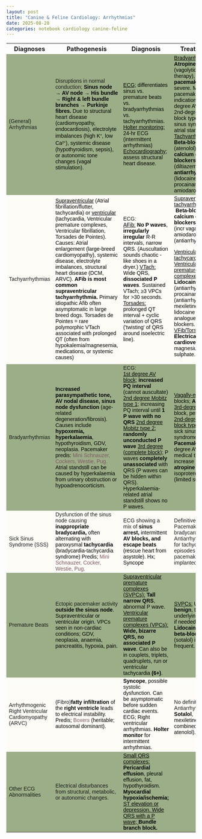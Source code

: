 ```yaml
---
layout: post
title: "Canine & Feline Cardiology: Arrhythmias"
date: 2025-08-28
categories: notebook cardiology canine-feline
---
```


<div class="prose max-w-none"><table border="0" cellpadding="0" cellspacing="0" style="border-collapse:
 collapse;table-layout:fixed">
<col style=""/>
<col span="3" style=""/>
<col style=""/>
<tr height="27" style="height:20.0pt">
<th>Diagnoses</th>
<th>Pathogenesis</th>
<th>Diagnosis</th>
<th>Treatment</th>
<th>Prognosis</th>
</tr>
<tr height="213" style="height:160.0pt">
<td align="left" class="xl65" style="background:#9BAE87; font-size:14px; font-family:'Aptos Narrow', sans-serif">(General) Arrhythmias</td>
<td align="left" class="xl65" style="background:#9BAE87; font-size:14px; font-family:'Aptos Narrow', sans-serif">Disruptions in normal
  conduction; <span style="color:#000000; font-size:14px; font-weight:bold; text-decoration:none;">Sinus node → AV node → His bundle → Right
  &amp; left bundle branches → Purkinje fibres.</span><span style="color:#000000; font-size:14px; font-weight:400; text-decoration:none;">
    Due to structural heart disease (cardiomyopathy, endocardiosis),
  electrolyte imbalances (high K⁺, low Ca²⁺), systemic disease (hypothyroidism,
  sepsis), or autonomic tone changes (vagal stimulation).</span></td>
<td align="left" class="xl65" style="background:#9BAE87; font-size:14px; font-family:'Aptos Narrow', sans-serif"><span style="color:#000000; font-size:14px; font-weight:400; text-decoration:underline;">ECG;</span><span style="color:#000000; font-size:14px; font-weight:400; text-decoration:none;"> differentiates sinus vs. premature beats vs. bradyarrhythmias
  vs. tachyarrhythmias.
</span><span style="color:#000000; font-size:14px; font-weight:400; text-decoration:underline;">Holter monitoring;</span><span style="color:#000000; font-size:14px; font-weight:400; text-decoration:none;">
  24-hr ECG (intermittent arrhythmias)</span><span style="color:#000000; font-size:14px; font-weight:bold; text-decoration:none;">
</span><span style="color:#000000; font-size:14px; font-weight:400; text-decoration:underline;">Echocardiography;</span><span style="color:#000000; font-size:14px; font-weight:400; text-decoration:none;">
  assess structural heart disease.</span></td>
<td align="left" class="xl65" style="background:#9BAE87; font-size:14px; font-family:'Aptos Narrow', sans-serif"><span style="color:#000000; font-size:14px; font-weight:400; text-decoration:underline;">Bradyarrhythmias</span><span style="color:#000000; font-size:14px; font-weight:400; text-decoration:none;">: </span><span style="color:#000000; font-size:14px; font-weight:bold; text-decoration:none;">Atropine</span><span style="color:#000000; font-size:14px; font-weight:400; text-decoration:none;">
  (vagolytic therapy), </span><span style="color:#000000; font-size:14px; font-weight:bold; text-decoration:none;">pacemaker</span><span style="color:#000000; font-size:14px; font-weight:400; text-decoration:none;"> if severe.
    Main pacemaker indications: 3rd-degree AV block, 2nd-degree AV block type
  II, sick sinus syndrome, atrial standstill.
</span><span style="color:#000000; font-size:14px; font-weight:400; text-decoration:underline;">Tachyarrhythmias</span><span style="color:#000000; font-size:14px; font-weight:400; text-decoration:none;">: </span><span style="color:#000000; font-size:14px; font-weight:bold; text-decoration:none;">Beta-blockers</span><span style="color:#000000; font-size:14px; font-weight:400; text-decoration:none;"> (atenolol), </span><span style="color:#000000; font-size:14px; font-weight:bold; text-decoration:none;">calcium channel blockers</span><span style="color:#000000; font-size:14px; font-weight:400; text-decoration:none;">
  (diltiazem), </span><span style="color:#000000; font-size:14px; font-weight:bold; text-decoration:none;">antiarrhythmics</span><span style="color:#000000; font-size:14px; font-weight:400; text-decoration:none;"> (lidocaine, procainamide, amiodarone).</span></td>
<td align="left" class="xl65" style="background:#9BAE87; font-size:14px; font-family:'Aptos Narrow', sans-serif">Variable. Some benign
  (respiratory sinus arrhythmia), others indicate severe underlying disease
  (3rd-degree AV block, ventricular fibrillation).</td>
</tr>
<tr height="320" style="height:240.0pt">
<td align="left" class="xl67" style="background:#FDFCF7; font-size:14px; font-family:'Aptos Narrow', sans-serif">Tachyarrhythmias</td>
<td align="left" class="xl67" style="background:#FDFCF7; font-size:14px; font-family:'Aptos Narrow', sans-serif"><span style="color:#000000; font-size:14px; font-weight:400; text-decoration:underline;">Supraventricular</span><span style="color:#000000; font-size:14px; font-weight:400; text-decoration:none;"> (Atrial fibrillation/flutter, tachycardia) or </span><span style="color:#000000; font-size:14px; font-weight:400; text-decoration:underline;">ventricular</span><span style="color:#000000; font-size:14px; font-weight:400; text-decoration:none;"> (tachycardia,
  Ventricular premature complexes, Ventricular fibrillation, Torsades de
  Pointes).
    Causes: Atrial enlargement (large-breed cardiomyopathy), systemic disease,
  electrolyte imbalances, structural heart disease (DCM, ARVC).
</span><span style="color:#000000; font-size:14px; font-weight:bold; text-decoration:none;">AFib is most common supraventricular
  tachyarrhythmia. </span><span style="color:#000000; font-size:14px; font-weight:400; text-decoration:none;">Primary idiopathic Afib often
  asymptomatic in large breed dogs.
    Torsades de Pointes = rare polymorphic VTach associated with prolonged QT
  (often from hypokalemia/magnesemia, medications, or systemic causes)</span></td>
<td align="left" class="xl67" style="background:#FDFCF7; font-size:14px; font-family:'Aptos Narrow', sans-serif">ECG:<br/>
<span style="color:#000000; font-size:14px; font-weight:400; text-decoration:underline;">AFib:</span><span style="color:#000000; font-size:14px; font-weight:400; text-decoration:none;"> </span><span style="color:#000000; font-size:14px; font-weight:bold; text-decoration:none;">No P waves</span><span style="color:#000000; font-size:14px; font-weight:400; text-decoration:none;">, </span><span style="color:#000000; font-size:14px; font-weight:bold; text-decoration:none;">irregularly irregular</span><span style="color:#000000; font-size:14px; font-weight:400; text-decoration:none;"> R-R intervals,
  narrow QRS. (Auscultation sounds chaotic - like shoes in a dryer.)
</span><span style="color:#000000; font-size:14px; font-weight:400; text-decoration:underline;">VTach:</span><span style="color:#000000; font-size:14px; font-weight:400; text-decoration:none;"> Wide QRS, </span><span style="color:#000000; font-size:14px; font-weight:bold; text-decoration:none;">dissociated P waves</span><span style="color:#000000; font-size:14px; font-weight:400; text-decoration:none;">. Sustained
  VTach; ≥3 VPCs for &gt;30 seconds.
</span><span style="color:#000000; font-size:14px; font-weight:400; text-decoration:underline;">Torsades:</span><span style="color:#000000; font-size:14px; font-weight:400; text-decoration:none;"> prolonged
  QT interval + cyclic variation of QRS ('twisting' of QRS around isoelectric
  line).</span></td>
<td align="left" class="xl67" style="background:#FDFCF7; font-size:14px; font-family:'Aptos Narrow', sans-serif"><span style="color:#000000; font-size:14px; font-weight:400; text-decoration:underline;">Supraventricular
  tachyarrhythmias</span><span style="color:#000000; font-size:14px; font-weight:400; text-decoration:none;">: </span><span style="color:#000000; font-size:14px; font-weight:bold; text-decoration:none;"> Beta-blockers, calcium channel blockers</span><span style="color:#000000; font-size:14px; font-weight:400; text-decoration:none;">, digoxin (incr vagal tone), amiodarone (antiarrhythmic).
  
</span><span style="color:#000000; font-size:14px; font-weight:400; text-decoration:underline;">Ventricular tachycardia and Ventricular
  premature complexes:</span><span style="color:#000000; font-size:14px; font-weight:400; text-decoration:none;"> </span><span style="color:#000000; font-size:14px; font-weight:bold; text-decoration:none;">Lidocaine</span><span style="color:#000000; font-size:14px; font-weight:400; text-decoration:none;"> (antiarrhythmic), procainamide (antiarrhythmic), mexiletine
  (oral lidocaine analogue), beta-blockers.
</span><span style="color:#000000; font-size:14px; font-weight:400; text-decoration:underline;">VFib/Torsades:</span><span style="color:#000000; font-size:14px; font-weight:400; text-decoration:none;"> </span><span style="color:#000000; font-size:14px; font-weight:bold; text-decoration:none;">Electrical cardioversion</span><span style="color:#000000; font-size:14px; font-weight:400; text-decoration:none;">, IV
  magnesium sulphate.</span></td>
<td align="left" class="xl67" style="background:#FDFCF7; font-size:14px; font-family:'Aptos Narrow', sans-serif"><span style="color:#000000; font-size:14px; font-weight:400; text-decoration:underline;">AFib:</span><span style="color:#000000; font-size:14px; font-weight:400; text-decoration:none;"> Manageable but usually </span><span style="color:#000000; font-size:14px; font-weight:bold; text-decoration:none;">secondary to
  heart disease.</span><span style="color:#000000; font-size:14px; font-weight:400; text-decoration:none;">
</span><span style="color:#000000; font-size:14px; font-weight:400; text-decoration:underline;">VFib:</span><span style="color:#000000; font-size:14px; font-weight:400; text-decoration:none;"> </span><span style="color:#000000; font-size:14px; font-weight:bold; text-decoration:none;">Fatal</span><span style="color:#000000; font-size:14px; font-weight:400; text-decoration:none;"> if untreated.
</span><span style="color:#000000; font-size:14px; font-weight:400; text-decoration:underline;">Torsades</span><span style="color:#000000; font-size:14px; font-weight:400; text-decoration:none;">: Treatable
  if underlying cause (e.g. hypokalaemia) is corrected</span></td>
</tr>
<tr height="267" style="height:200.0pt">
<td align="left" class="xl65" style="background:#9BAE87; font-size:14px; font-family:'Aptos Narrow', sans-serif">Bradyarrhythmias</td>
<td align="left" class="xl65" style="background:#9BAE87; font-size:14px; font-family:'Aptos Narrow', sans-serif"><span style="color:#000000; font-size:14px; font-weight:bold; text-decoration:none;">Increased
  parasympathetic tone, AV nodal disease, sinus node dysfunction</span><span style="color:#000000; font-size:14px; font-weight:400; text-decoration:none;"> (age-related degeneration/fibrosis).
    Causes include </span><span style="color:#000000; font-size:14px; font-weight:bold; text-decoration:none;">hypoxemia, hyperkalaemia</span><span style="color:#000000; font-size:14px; font-weight:400; text-decoration:none;">, hypothyroidism, GDV, neoplasia.
    Pacemaker predis: </span><span style="color:#805463; font-size:14px; font-weight:400; text-decoration:none;">Mini Schnauzer, Cockers,
  Westie, Pug.
</span><span style="color:#000000; font-size:14px; font-weight:400; text-decoration:none;">Atrial standstill can be caused by hyperkalaemia
  from urinary obstruction or hypoadrenocorticism.</span></td>
<td align="left" class="xl65" style="background:#9BAE87; font-size:14px; font-family:'Aptos Narrow', sans-serif">ECG:<br/>
<span style="color:#000000; font-size:14px; font-weight:400; text-decoration:underline;">1st degree AV block;</span><span style="color:#000000; font-size:14px; font-weight:400; text-decoration:none;"> </span><span style="color:#000000; font-size:14px; font-weight:bold; text-decoration:none;">increased PQ interval</span><span style="color:#000000; font-size:14px; font-weight:400; text-decoration:none;"> (cannot
  auscultate) 
</span><span style="color:#000000; font-size:14px; font-weight:400; text-decoration:underline;">2nd degree Mobitz type 1;</span><span style="color:#000000; font-size:14px; font-weight:400; text-decoration:none;"> increasing PQ interval until </span><span style="color:#000000; font-size:14px; font-weight:bold; text-decoration:none;">1 P
  wave with no QRS</span><span style="color:#000000; font-size:14px; font-weight:400; text-decoration:none;">
</span><span style="color:#000000; font-size:14px; font-weight:400; text-decoration:underline;">2nd degree Mobitz type 2;</span><span style="color:#000000; font-size:14px; font-weight:bold; text-decoration:none;"> randomly unconducted P wave</span><span style="color:#000000; font-size:14px; font-weight:400; text-decoration:none;">
</span><span style="color:#000000; font-size:14px; font-weight:400; text-decoration:underline;">3rd degree (complete block);</span><span style="color:#000000; font-size:14px; font-weight:400; text-decoration:none;"> P waves </span><span style="color:#000000; font-size:14px; font-weight:bold; text-decoration:none;">completely unassociated</span><span style="color:#000000; font-size:14px; font-weight:400; text-decoration:none;"> with QRS (P waves can be hidden within QRS).
    Hyperkalaemia-related atrial standstill shows no P waves.</span></td>
<td align="left" class="xl65" style="background:#9BAE87; font-size:14px; font-family:'Aptos Narrow', sans-serif"><span style="color:#000000; font-size:14px; font-weight:400; text-decoration:underline;">Vagally-mediated</span><span style="color:#000000; font-size:14px; font-weight:400; text-decoration:none;"> blocks; </span><span style="color:#000000; font-size:14px; font-weight:bold; text-decoration:none;">Atropine</span><span style="color:#000000; font-size:14px; font-weight:400; text-decoration:none;">.
</span><span style="color:#000000; font-size:14px; font-weight:400; text-decoration:underline;">3rd-degree</span><span style="color:#000000; font-size:14px; font-weight:400; text-decoration:none;"> AV block,
  persistent </span><span style="color:#000000; font-size:14px; font-weight:400; text-decoration:underline;">2nd-degree AV block type II</span><span style="color:#000000; font-size:14px; font-weight:400; text-decoration:none;"> (or sick sinus syndrome); </span><span style="color:#000000; font-size:14px; font-weight:bold; text-decoration:none;">Pacemaker</span><span style="color:#000000; font-size:14px; font-weight:400; text-decoration:none;">.
    3rd degree AV block medical therapy; increase HR with </span><span style="color:#000000; font-size:14px; font-weight:bold; text-decoration:none;">atropine</span><span style="color:#000000; font-size:14px; font-weight:400; text-decoration:none;"> or isoproterenol (limited
  success).</span></td>
<td align="left" class="xl65" style="background:#9BAE87; font-size:14px; font-family:'Aptos Narrow', sans-serif">Good if vagally
  mediated (resolves with atropine).<br/>
    Pacemaker improves prognosis for bradyarrhythmias.<br/>
    Poor without pacemaker for 3rd-degree AV block.</td>
</tr>
<tr height="107" style="height:80.0pt">
<td align="left" class="xl67" style="background:#FDFCF7; font-size:14px; font-family:'Aptos Narrow', sans-serif">Sick Sinus Syndrome (SSS)</td>
<td align="left" class="xl67" style="background:#FDFCF7; font-size:14px; font-family:'Aptos Narrow', sans-serif">Dysfunction of the
  sinus node causing <span style="color:#000000; font-size:14px; font-weight:bold; text-decoration:none;">inappropriate bradycardia,</span><span style="color:#000000; font-size:14px; font-weight:400; text-decoration:none;"> often alternating with paroxysmal </span><span style="color:#000000; font-size:14px; font-weight:bold; text-decoration:none;">tachycardia
  </span><span style="color:#000000; font-size:14px; font-weight:400; text-decoration:none;">(bradycardia-tachycardia syndrome)
    Predis; </span><span style="color:#805463; font-size:14px; font-weight:400; text-decoration:none;">Mini Schnauzer, Cocker, Westie, Pug.</span></td>
<td align="left" class="xl67" style="background:#FDFCF7; font-size:14px; font-family:'Aptos Narrow', sans-serif">ECG showing a mix of <span style="color:#000000; font-size:14px; font-weight:bold; text-decoration:none;">sinus arrest, </span><span style="color:#000000; font-size:14px; font-weight:400; text-decoration:none;">intermittent</span><span style="color:#000000; font-size:14px; font-weight:bold; text-decoration:none;"> AV blocks, and escape beats</span><span style="color:#000000; font-size:14px; font-weight:400; text-decoration:none;"> (rescue
  heart from asystole).
    Hx; Syncope</span></td>
<td align="left" class="xl67" style="background:#FDFCF7; font-size:14px; font-family:'Aptos Narrow', sans-serif">Definitive; Pacemaker
  for bradycardia.<br/>
    Antiarrhythmics for tachycardic episodes after pacemaker implanted.</td>
<td align="left" class="xl67" style="background:#FDFCF7; font-size:14px; font-family:'Aptos Narrow', sans-serif">Good with pacemaker.</td>
</tr>
<tr height="133" style="height:100.0pt">
<td align="left" class="xl65" style="background:#9BAE87; font-size:14px; font-family:'Aptos Narrow', sans-serif">Premature Beats</td>
<td align="left" class="xl65" style="background:#9BAE87; font-size:14px; font-family:'Aptos Narrow', sans-serif">Ectopic pacemaker
  activity <span style="color:#000000; font-size:14px; font-weight:bold; text-decoration:none;">outside the sinus node</span><span style="color:#000000; font-size:14px; font-weight:400; text-decoration:none;">.
    Supraventricular or ventricular origin.
    VPCs seen in non-cardiac conditions; GDV, neoplasia, anaemia, pancreatitis,
  hypoxia, pain.</span></td>
<td align="left" class="xl65" style="background:#9BAE87; font-size:14px; font-family:'Aptos Narrow', sans-serif"><span style="color:#000000; font-size:14px; font-weight:400; text-decoration:underline;">Supraventricular
  premature complexes (SVPCs):</span><span style="color:#000000; font-size:14px; font-weight:400; text-decoration:none;"> </span><span style="color:#000000; font-size:14px; font-weight:bold; text-decoration:none;">Tall narrow QRS</span><span style="color:#000000; font-size:14px; font-weight:400; text-decoration:none;">, abnormal P
  wave.
</span><span style="color:#000000; font-size:14px; font-weight:400; text-decoration:underline;">Ventricular premature complexes (VPCs):</span><span style="color:#000000; font-size:14px; font-weight:400; text-decoration:none;"> </span><span style="color:#000000; font-size:14px; font-weight:bold; text-decoration:none;">Wide, bizarre QRS, no associated P
  wave</span><span style="color:#000000; font-size:14px; font-weight:400; text-decoration:none;">. Can also be in couplets, triplets,
  quadruplets, run or ventricular tachycardia </span><span style="color:#000000; font-size:14px; font-weight:bold; text-decoration:none;">(6+)</span><span style="color:#000000; font-size:14px; font-weight:400; text-decoration:none;">.</span></td>
<td align="left" class="xl65" style="background:#9BAE87; font-size:14px; font-family:'Aptos Narrow', sans-serif"><span style="color:#000000; font-size:14px; font-weight:400; text-decoration:underline;">SVPCs:</span><span style="color:#000000; font-size:14px; font-weight:400; text-decoration:none;"> Usually </span><span style="color:#000000; font-size:14px; font-weight:bold; text-decoration:none;">benign</span><span style="color:#000000; font-size:14px; font-weight:400; text-decoration:none;">, treat underlying cause if needed.
</span><span style="color:#000000; font-size:14px; font-weight:400; text-decoration:underline;">VPCs:</span><span style="color:#000000; font-size:14px; font-weight:400; text-decoration:none;"> </span><span style="color:#000000; font-size:14px; font-weight:bold; text-decoration:none;">Lidocaine or beta-blockers</span><span style="color:#000000; font-size:14px; font-weight:400; text-decoration:none;"> (sotalol)
  if frequent.</span></td>
<td align="left" class="xl65" style="background:#9BAE87; font-size:14px; font-family:'Aptos Narrow', sans-serif">SVPCs: Often
  incidental.<br/>
    VPCs: Concerning if frequent or associated with structural disease.</td>
</tr>
<tr height="107" style="height:80.0pt">
<td align="left" class="xl67" style="background:#FDFCF7; font-size:14px; font-family:'Aptos Narrow', sans-serif">Arrhythmogenic Right Ventricular Cardiomyopathy (ARVC)</td>
<td align="left" class="xl67" style="background:#FDFCF7; font-size:14px; font-family:'Aptos Narrow', sans-serif">(Fibro)<span style="color:#000000; font-size:14px; font-weight:bold; text-decoration:none;">fatty infiltration</span><span style="color:#000000; font-size:14px; font-weight:400; text-decoration:none;"> of the </span><span style="color:#000000; font-size:14px; font-weight:bold; text-decoration:none;">right ventricle</span><span style="color:#000000; font-size:14px; font-weight:400; text-decoration:none;"> leads to electrical
  instability.
    Predis; </span><span style="color:#805463; font-size:14px; font-weight:400; text-decoration:none;">Boxers</span><span style="color:#000000; font-size:14px; font-weight:400; text-decoration:none;">
  (heritable; autosomal dominant).</span></td>
<td align="left" class="xl67" style="background:#FDFCF7; font-size:14px; font-family:'Aptos Narrow', sans-serif"><span style="color:#000000; font-size:14px; font-weight:bold; text-decoration:none;">Syncope</span><span style="color:#000000; font-size:14px; font-weight:400; text-decoration:none;">, possible systolic dysfunction. Can be asymptomatic before
  sudden cardiac events.
    ECG; Right ventricular arrhythmias.
</span><span style="color:#000000; font-size:14px; font-weight:bold; text-decoration:none;">Holter monitor</span><span style="color:#000000; font-size:14px; font-weight:400; text-decoration:none;"> for
  intermittent arrhythmias.</span></td>
<td align="left" class="xl67" style="background:#FDFCF7; font-size:14px; font-family:'Aptos Narrow', sans-serif"><br/>
    No definitive cure.<br/>
    Antiarrhythmics: <span style="color:#000000; font-size:14px; font-weight:bold; text-decoration:none;">Sotalol</span><span style="color:#000000; font-size:14px; font-weight:400; text-decoration:none;">,
  mexiletine (often combined with atenolol).</span></td>
<td align="left" class="xl67" style="background:#FDFCF7; font-size:14px; font-family:'Aptos Narrow', sans-serif">High risk of <span style="color:#000000; font-size:14px; font-weight:bold; text-decoration:none;">sudden death</span><span style="color:#000000; font-size:14px; font-weight:400; text-decoration:none;"> due to fatal
  arrhythmias.</span></td>
</tr>
<tr height="107" style="height:80.0pt">
<td align="left" class="xl65" style="background:#9BAE87; font-size:14px; font-family:'Aptos Narrow', sans-serif">Other ECG Abnormalities</td>
<td align="left" class="xl65" style="background:#9BAE87; font-size:14px; font-family:'Aptos Narrow', sans-serif">Electrical
  disturbances from structural, metabolic, or autonomic changes.</td>
<td align="left" class="xl65" style="background:#9BAE87; font-size:14px; font-family:'Aptos Narrow', sans-serif"><span style="color:#000000; font-size:14px; font-weight:400; text-decoration:underline;">Small
  QRS complexes:</span><span style="color:#000000; font-size:14px; font-weight:400; text-decoration:none;"> </span><span style="color:#000000; font-size:14px; font-weight:bold; text-decoration:none;">Pericardial
  effusion</span><span style="color:#000000; font-size:14px; font-weight:400; text-decoration:none;">, pleural effusion, fat,
  hypothyroidism.
</span><span style="color:#000000; font-size:14px; font-weight:bold; text-decoration:none;">Myocardial hypoxia/ischemia;</span><span style="color:#000000; font-size:14px; font-weight:400; text-decoration:underline;"> ST elevation or depression. </span><span style="color:#000000; font-size:14px; font-weight:bold; text-decoration:none;">
</span><span style="color:#000000; font-size:14px; font-weight:400; text-decoration:underline;">Wide QRS with a P wave; </span><span style="color:#000000; font-size:14px; font-weight:bold; text-decoration:none;">Bundle branch block.</span></td>
<td class="xl65" style="background:#9BAE87; font-size:14px; font-family:'Aptos Narrow', sans-serif"> </td>
<td class="xl65" style="background:#9BAE87; font-size:14px; font-family:'Aptos Narrow', sans-serif"> </td>
</tr>
<?if supportMisalignedColumns?>
<tr height="0" style="display:none">
<td style=""></td>
<td style=""></td>
<td style=""></td>
<td style=""></td>
<td style=""></td>
</tr>
<?endif?>
</table></div>
